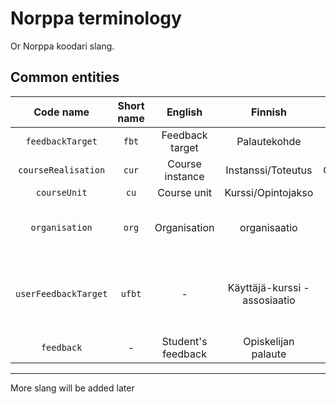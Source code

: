 # Norppa terminology

Or Norppa koodari slang.

## Common entities

| Code name | Short name | English | Finnish | Sisu | Additional info |
| :-------: | :--------: | :------:| :------: | :-------: | :-------: |
| `feedbackTarget` | `fbt` | Feedback target | Palautekohde | - |
| `courseRealisation` | `cur` | Course instance | Instanssi/Toteutus | CourseUnitRealisation | |
| `courseUnit` | `cu` | Course unit | Kurssi/Opintojakso | CourseUnit | |
| `organisation` | `org` | Organisation | organisaatio | Organisation | In practise, a study programme (ohjelma) |
| `userFeedbackTarget` | `ufbt`| - | Käyttäjä-kurssi -assosiaatio | Enrolment or responsibility | Represent student's enrolment or a responsibility association |
| `feedback` | - | Student's feedback | Opiskelijan palaute | - | - |

---

More slang will be added later
